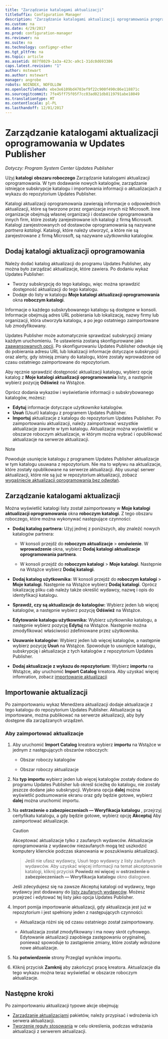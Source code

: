 ```yaml
---
title: "Zarządzanie katalogami aktualizacji"
titleSuffix: Configuration Manager
description: "Zarządzanie katalogami aktualizacji oprogramowania programu System Center Updates Publisher"
ms.custom: na
ms.date: 4/29/2017
ms.prod: configuration-manager
ms.reviewer: na
ms.suite: na
ms.technology: configmgr-other
ms.tgt_pltfrm: na
ms.topic: article
ms.assetid: 887f8029-1a3a-423c-a9c1-31dc0d693386
caps.latest.revision: "1"
author: mstewart
ms.author: mstewart
manager: angrobe
robots: NOINDEX, NOFOLLOW
ms.openlocfilehash: ebe3e6109bd4703ef9f22c900f490c86e118871c
ms.sourcegitcommit: 7fe45ff75f05f7cc03ad021db8119791abe18049
ms.translationtype: MT
ms.contentlocale: pl-PL
ms.lasthandoff: 12/01/2017
---
```

# <a name="manage-software-update-catalogs-in-updates-publisher"></a>Zarządzanie katalogami aktualizacji oprogramowania w Updates Publisher

*Dotyczy: Program System Center Updates Publisher*

Użyj **katalogi** **obszaru roboczego** Zarządzanie katalogami aktualizacji oprogramowania. W tym dodawanie nowych katalogów, zarządzanie istniejące subskrypcje katalogu i importowania informacji o aktualizacjach z wykazu do repozytorium Updates Publisher.

Katalogi aktualizacji oprogramowania zawierają informacje o odpowiednich aktualizacji, które są tworzone przez organizacje innych niż Microsoft. Inne organizacje obejmują własnej organizacji i dostawców oprogramowania innych firm, które zostały zarejestrowane ich katalogi z firmą Microsoft. Katalogi zarejestrowanych od dostawców oprogramowania są nazywane *partnera katalogi*. Katalogi, które należy utworzyć, a które nie są zarejestrowane z firmą Microsoft, są nazywane *użytkownika* katalogów.

## <a name="add-software-update-catalogs"></a>Dodaj katalogi aktualizacji oprogramowania
Należy dodać katalog aktualizacji do programu Updates Publisher, aby można było zarządzać aktualizacje, które zawiera. Po dodaniu wykaz Updates Publisher:
-   Tworzy subskrypcję do tego katalogu, więc można sprawdzić dostępność aktualizacji do tego katalogu.
-   Dodaje do listy w katalogu **Moje katalogi aktualizacji oprogramowania** okna **roboczym katalogi**.  

Informacje o każdego subskrybowanego katalogu są dostępne w konsoli. Informacje obejmują adres URL pobierania lub lokalizację, nazwy firmy lub organizacji, która utworzyła katalogu, a po jego ostatniego zaimportowane lub zmodyfikowany.

Updates Publisher może automatycznie sprawdzać subskrypcji zmiany każdym uruchomieniu. Te ustawienia zostaną skonfigurowane jako [zaawansowanych opcji](/sccm/sum/tools/updates-publisher-options#advanced). Po skonfigurowaniu Updates Publisher odwołuje się do pobierania adresu URL lub lokalizacji informacje dotyczące subskrypcji oraz alerty, gdy istnieją zmiany do katalogu, które zostały wprowadzone od czasu ostatniego zaimportowane do repozytorium.

Aby ręcznie sprawdzić dostępność aktualizacji katalogu, wybierz opcję katalog z **Moje katalogi aktualizacji oprogramowania** listy, a następnie wybierz pozycję **Odśwież** na Wstążce.

Oprócz dodania wykazów i wyświetlanie informacji o subskrybowanego katalogów, możesz:
-  **Edytuj** informacje dotyczące *użytkownika* katalogów.
-  **Usuń** (Usuń) katalogu z programem Updates Publisher.
-  **Importuj** aktualizacje z katalogu do repozytorium Updates Publisher. Po zaimportowaniu aktualizacji, należy zaimportować wszystkie aktualizacje zawarte w tym katalogu. Aktualizacje można wyświetlić w obszarze roboczym aktualizacje, w którym można wybrać i opublikować aktualizacje na serwerze aktualizacji.

> [!NOTE]   
> Powoduje usunięcie katalogu z programem Updates Publisher aktualizacje w tym katalogu usuwana z repozytorium. Nie ma to wpływu na aktualizacje, które zostały opublikowane na serwerze aktualizacji. Aby usunąć serwer aktualizacji, które nie są już w repozytorium aktualizacji, zobacz [wygaśnięcie aktualizacji oprogramowania bez odwołań](/sccm/sum/tools/updates-publisher-options#expire-unreferenced-software-updates).

## <a name="manage-update-catalogs"></a>Zarządzanie katalogami aktualizacji
Można wyświetlić katalogi listy został zaimportowany w **Moje katalogi aktualizacji oprogramowania** okna **roboczym katalogi**. Z tego obszaru roboczego, które można wykonywać następujące czynności:

-   **Dodaj katalog partnera:** Użyj jednej z poniższych, aby znaleźć nowych katalogów partnera:

    -   W konsoli przejdź do **roboczym aktualizacje** > **omówienie**. W **wprowadzenie** okna, wybierz **Dodaj katalogi aktualizacje oprogramowania partnera**.

    -   W konsoli przejdź do **roboczym katalogi** > **Moje katalogi**. Następnie na Wstążce wybierz **Dodaj katalogi**.

-   **Dodaj katalog użytkownika:** W konsoli przejdź do **roboczym katalogi** > **Moje katalogi**. Następnie na Wstążce wybierz **Dodaj katalogi**. Oprócz lokalizację pliku cab należy także określić wydawcy, nazwę i opis do identyfikacji katalogu.


-   **Sprawdź, czy są aktualizacje do katalogów:** Wybierz jeden lub więcej katalogów, a następnie wybierz pozycję **Odśwież** na Wstążce.

-   **Edytowanie katalogu użytkownika:** Wybierz *użytkownika* katalogu, a następnie wybierz pozycję **Edytuj** na Wstążce. Następnie można zmodyfikować właściwości zdefiniowane przez użytkownika.

-   **Usuwanie katalogów:** Wybierz jeden lub więcej katalogów, a następnie wybierz pozycję **Usuń** na Wstążce. Spowoduje to usunięcie katalogu, subskrypcję i aktualizacje z tych katalogów z repozytorium Updates Publisher.

-   **Dodaj aktualizacje z wykazu do repozytorium**: Wybierz **importu** na Wstążce, aby uruchomić **Import Catalog** kreatora. Aby uzyskać więcej infomration, zobacz [importowanie aktualizacji](#import-updates)

## <a name="import-updates"></a>Importowanie aktualizacji
Po zaimportowaniu wykaz Menedżera aktualizacji dodaje aktualizacje z tego katalogu do repozytorium Updates Publisher. Aktualizacje są importowane, można publikować na serwerze aktualizacji, aby były dostępne dla zarządzanych urządzeń.

### <a name="to-import-updates"></a>Aby zaimportować aktualizacje
1.  Aby uruchomić **Import Catalog** kreatora wybierz **importu** na Wstążce w jednym z następujących obszarów roboczych:

    -   Obszar roboczy katalogów

    -   Obszar roboczy aktualizacje

2.  Na **typ importu** wybierz jeden lub więcej katalogów zostały dodane do programu Updates Publisher lub określ ścieżkę do katalogu, nie zostały jeszcze dodane jako subskrypcji. Wybrana opcja **dalej** można wyświetlić podsumowanie ekranu oraz gdy będzie gotowe, wybierz **dalej** można uruchomić importu.

3.  Na **ostrzeżenie o zabezpieczeniach — Weryfikacja katalogu** , przejrzyj certyfikatu katalogu, a gdy będzie gotowe, wybierz opcję **Akceptuj** Aby zaimportować aktualizacje.

    > [!CAUTION]    
    > Akceptować aktualizacje tylko z zaufanych wydawców. Aktualizacje oprogramowania z wydawców niezaufanych mogą też uszkodzić komputery klienckie podczas skanowania w poszukiwaniu aktualizacji.

    >  Jeśli nie ufasz wydawcy, Usuń tego wydawcy z listy zaufanych wydawców. Aby uzyskać więcej informacji na temat akceptowanie katalogi, kliknij przycisk **Powiedz mi więcej** w **ostrzeżenie o zabezpieczeniach — Weryfikacja katalogu** okno dialogowe.

    Jeśli zdecydujesz się na zawsze Akceptuj katalogi od wydawcy, tego wydawcy jest dodawany do [listy zaufanych wydawców](/sccm/sum/tools/updates-publisher-options#trusted-publishers). Możesz przejrzeć i edytować tej listy jako opcja Updates Publisher.

4.  Import pomija importowanie aktualizacji, gdy aktualizacja jest już w repozytorium i jest spełniony jeden z następujących czynności:

    -   Aktualizacja różni się od czasu ostatniego został zaimportowany.

    -   Aktualizacja został zmodyfikowany i ma nowy skrót cyfrowego. Edytowanie aktualizacji zapobiega zastępowaniu oryginalnej, ponieważ spowoduje to zastąpienie zmiany, które zostały wdrożone nowe aktualizacje.

5.  Na **potwierdzenie** strony Przegląd wyników importu.

6.  Kliknij przycisk **Zamknij** aby zakończyć pracę kreatora. Aktualizacje dla tego wykazu można teraz wyświetlać w obszarze roboczym aktualizacje.

## <a name="next-steps"></a>Następne kroki
Po zaimportowaniu aktualizacji typowe akcje obejmują:
-   [Zarządzanie aktualizacjami](/sccm/sum/tools/manage-updates-with-updates-publisher) pakietów, należy przypisać i wdrożenia ich serwera aktualizacji.
-   [Tworzenie reguły stosowania](/sccm/sum/tools/updates-publisher-applicability-rules) w celu określenia, podczas wdrażania aktualizacji z serwerem aktualizacji.
